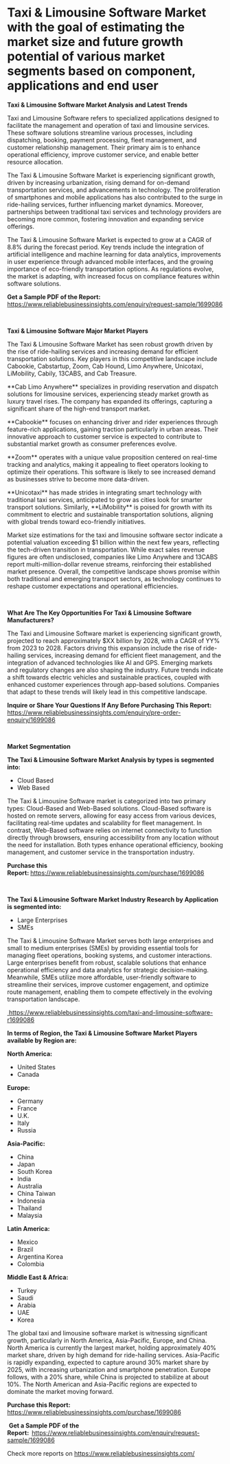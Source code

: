 <p><h1>Taxi & Limousine Software Market with the goal of estimating the market size and future growth potential of various market segments based on component, applications and end user</h1></p><p><strong>Taxi & Limousine Software Market Analysis and Latest Trends</strong></p>
<p><p>Taxi and Limousine Software refers to specialized applications designed to facilitate the management and operation of taxi and limousine services. These software solutions streamline various processes, including dispatching, booking, payment processing, fleet management, and customer relationship management. Their primary aim is to enhance operational efficiency, improve customer service, and enable better resource allocation.</p><p>The Taxi & Limousine Software Market is experiencing significant growth, driven by increasing urbanization, rising demand for on-demand transportation services, and advancements in technology. The proliferation of smartphones and mobile applications has also contributed to the surge in ride-hailing services, further influencing market dynamics. Moreover, partnerships between traditional taxi services and technology providers are becoming more common, fostering innovation and expanding service offerings.</p><p>The Taxi & Limousine Software Market is expected to grow at a CAGR of 8.8% during the forecast period. Key trends include the integration of artificial intelligence and machine learning for data analytics, improvements in user experience through advanced mobile interfaces, and the growing importance of eco-friendly transportation options. As regulations evolve, the market is adapting, with increased focus on compliance features within software solutions.</p></p>
<p><strong>Get a Sample PDF of the Report:&nbsp;</strong> <a href="https://www.reliablebusinessinsights.com/enquiry/request-sample/1699086?utm_campaign=3000&utm_medium=2&utm_source=Github&utm_content=ia&utm_term=27032025&utm_id=taxi-limousine-software">https://www.reliablebusinessinsights.com/enquiry/request-sample/1699086</a></p>
<p>&nbsp;</p>
<p><strong>Taxi & Limousine Software Major Market Players</strong></p>
<p><p>The Taxi & Limousine Software Market has seen robust growth driven by the rise of ride-hailing services and increasing demand for efficient transportation solutions. Key players in this competitive landscape include Cabookie, Cabstartup, Zoom, Cab Hound, Limo Anywhere, Unicotaxi, LiMobility, Cabily, 13CABS, and Cab Treasure.</p><p>**Cab Limo Anywhere** specializes in providing reservation and dispatch solutions for limousine services, experiencing steady market growth as luxury travel rises. The company has expanded its offerings, capturing a significant share of the high-end transport market.</p><p>**Cabookie** focuses on enhancing driver and rider experiences through feature-rich applications, gaining traction particularly in urban areas. Their innovative approach to customer service is expected to contribute to substantial market growth as consumer preferences evolve.</p><p>**Zoom** operates with a unique value proposition centered on real-time tracking and analytics, making it appealing to fleet operators looking to optimize their operations. This software is likely to see increased demand as businesses strive to become more data-driven.</p><p>**Unicotaxi** has made strides in integrating smart technology with traditional taxi services, anticipated to grow as cities look for smarter transport solutions. Similarly, **LiMobility** is poised for growth with its commitment to electric and sustainable transportation solutions, aligning with global trends toward eco-friendly initiatives.</p><p>Market size estimations for the taxi and limousine software sector indicate a potential valuation exceeding $1 billion within the next few years, reflecting the tech-driven transition in transportation. While exact sales revenue figures are often undisclosed, companies like Limo Anywhere and 13CABS report multi-million-dollar revenue streams, reinforcing their established market presence. Overall, the competitive landscape shows promise within both traditional and emerging transport sectors, as technology continues to reshape customer expectations and operational efficiencies.</p></p>
<p>&nbsp;</p>
<p><strong>What Are The Key Opportunities For Taxi & Limousine Software Manufacturers?</strong></p>
<p><p>The Taxi and Limousine Software market is experiencing significant growth, projected to reach approximately $XX billion by 2028, with a CAGR of YY% from 2023 to 2028. Factors driving this expansion include the rise of ride-hailing services, increasing demand for efficient fleet management, and the integration of advanced technologies like AI and GPS. Emerging markets and regulatory changes are also shaping the industry. Future trends indicate a shift towards electric vehicles and sustainable practices, coupled with enhanced customer experiences through app-based solutions. Companies that adapt to these trends will likely lead in this competitive landscape.</p></p>
<p><strong>Inquire or Share Your Questions If Any Before Purchasing This Report:</strong> <a href="https://www.reliablebusinessinsights.com/enquiry/pre-order-enquiry/1699086?utm_campaign=3000&utm_medium=2&utm_source=Github&utm_content=ia&utm_term=27032025&utm_id=taxi-limousine-software">https://www.reliablebusinessinsights.com/enquiry/pre-order-enquiry/1699086</a></p>
<p>&nbsp;</p>
<p><strong>Market Segmentation</strong></p>
<p><strong>The Taxi & Limousine Software Market Analysis by types is segmented into:</strong></p>
<p><ul><li>Cloud Based</li><li>Web Based</li></ul></p>
<p><p>The Taxi & Limousine Software market is categorized into two primary types: Cloud-Based and Web-Based solutions. Cloud-Based software is hosted on remote servers, allowing for easy access from various devices, facilitating real-time updates and scalability for fleet management. In contrast, Web-Based software relies on internet connectivity to function directly through browsers, ensuring accessibility from any location without the need for installation. Both types enhance operational efficiency, booking management, and customer service in the transportation industry.</p></p>
<p><strong>Purchase this Report:&nbsp;</strong><a href="https://www.reliablebusinessinsights.com/purchase/1699086?utm_campaign=3000&utm_medium=2&utm_source=Github&utm_content=ia&utm_term=27032025&utm_id=taxi-limousine-software">https://www.reliablebusinessinsights.com/purchase/1699086</a></p>
<p>&nbsp;</p>
<p><strong>The Taxi & Limousine Software Market Industry Research by Application is segmented into:</strong></p>
<p><ul><li>Large Enterprises</li><li>SMEs</li></ul></p>
<p><p>The Taxi & Limousine Software Market serves both large enterprises and small to medium enterprises (SMEs) by providing essential tools for managing fleet operations, booking systems, and customer interactions. Large enterprises benefit from robust, scalable solutions that enhance operational efficiency and data analytics for strategic decision-making. Meanwhile, SMEs utilize more affordable, user-friendly software to streamline their services, improve customer engagement, and optimize route management, enabling them to compete effectively in the evolving transportation landscape.</p></p>
<p><a href="https://www.reliablebusinessinsights.com/taxi-and-limousine-software-r1699086?utm_campaign=3000&utm_medium=2&utm_source=Github&utm_content=ia&utm_term=27032025&utm_id=taxi-limousine-software">&nbsp;https://www.reliablebusinessinsights.com/taxi-and-limousine-software-r1699086</a></p>
<p><strong>In terms of Region, the Taxi & Limousine Software Market Players available by Region are:</strong></p>
<p>
    <p> <strong> North America: </strong>
        <ul>
            <li>United States</li>
            <li>Canada</li>
        </ul>
        </p> 
    <p> <strong> Europe: </strong>
        <ul>
            <li>Germany</li>
            <li>France</li>
            <li>U.K.</li>
            <li>Italy</li>
            <li>Russia</li>
        </ul>
        </p> 
    <p> <strong> Asia-Pacific: </strong>
        <ul>
            <li>China</li>
            <li>Japan</li>
            <li>South Korea</li>
            <li>India</li>
            <li>Australia</li>
            <li>China Taiwan</li>
            <li>Indonesia</li>
            <li>Thailand</li>
            <li>Malaysia</li>
        </ul>
        </p> 
    <p> <strong> Latin America: </strong>
        <ul>
            <li>Mexico</li>
            <li>Brazil</li>
            <li>Argentina Korea</li>
            <li>Colombia</li>
        </ul>
        </p> 
    <p> <strong> Middle East & Africa: </strong>
        <ul>
            <li>Turkey</li>
            <li>Saudi</li>
            <li>Arabia</li>
            <li>UAE</li>
            <li>Korea</li>
        </ul>
    </p>
    </p>
<p><p>The global taxi and limousine software market is witnessing significant growth, particularly in North America, Asia-Pacific, Europe, and China. North America is currently the largest market, holding approximately 40% market share, driven by high demand for ride-hailing services. Asia-Pacific is rapidly expanding, expected to capture around 30% market share by 2025, with increasing urbanization and smartphone penetration. Europe follows, with a 20% share, while China is projected to stabilize at about 10%. The North American and Asia-Pacific regions are expected to dominate the market moving forward.</p></p>
<p><strong>Purchase this Report: </strong><a href="https://www.reliablebusinessinsights.com/purchase/1699086?utm_campaign=3000&utm_medium=2&utm_source=Github&utm_content=ia&utm_term=27032025&utm_id=taxi-limousine-software">https://www.reliablebusinessinsights.com/purchase/1699086</a></p>
<p>&nbsp;<strong>Get a Sample PDF of the Report:&nbsp;&nbsp;</strong><a href="https://www.reliablebusinessinsights.com/enquiry/request-sample/1699086?utm_campaign=3000&utm_medium=2&utm_source=Github&utm_content=ia&utm_term=27032025&utm_id=taxi-limousine-software">https://www.reliablebusinessinsights.com/enquiry/request-sample/1699086</a></p>
<p><strong></strong></p>
<p>Check more reports on <a href="https://www.reliablebusinessinsights.com/?utm_campaign=3000&utm_medium=2&utm_source=Github&utm_content=ia&utm_term=27032025&utm_id=taxi-limousine-software">https://www.reliablebusinessinsights.com/</a></p>